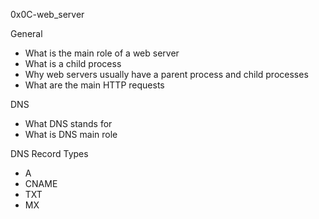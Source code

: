 0x0C-web_server

General
- What is the main role of a web server
- What is a child process
- Why web servers usually have a parent process and child processes
- What are the main HTTP requests

DNS
- What DNS stands for
- What is DNS main role

DNS Record Types
- A
- CNAME
- TXT
- MX
